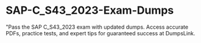 # SAP-C_S43_2023-Exam-Dumps
"Pass the SAP C_S43_2023 exam with updated dumps. Access accurate PDFs, practice tests, and expert tips for guaranteed success at DumpsLink.
